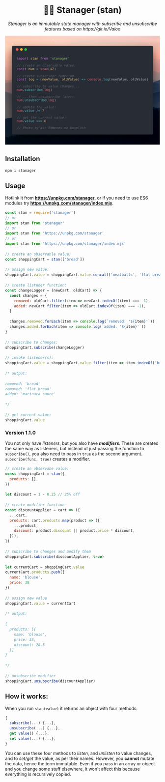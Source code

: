 <h1 align=center> 👩‍💼 Stanager (stan) </h1>
<p align=center><em>Stanager is an immutable state manager with subscribe and unsubscribe features based on https://git.io/Valoo</em></p>

<p align=center><img width=650 alt='Screenshot of stanager in action via carbon.now.sh' src='Screenshots/stanager-carbon.png' /></p>

## Installation

```bash
npm i stanager
```

## Usage

Hotlink it from __https://unpkg.com/stanager__, or if you need to use ES6 modules try __https://unpkg.com/stanager/index.mjs__.

```js
const stan = require('stanager')
// or
import stan from 'stanager'
// or
import stan from 'https://unpkg.com/stanager'
// or
import stan from 'https://unpkg.com/stanager/index.mjs'

// create an observable value:
const shoppingCart = stan(['bread'])

// assign new value:
shoppingCart.value = shoppingCart.value.concat(['meatballs', 'flat bread'])

// create listener function:
const changeLogger = (newCart, oldCart) => {
  const changes = {
    removed: oldCart.filter(item => newCart.indexOf(item) === -1),
    added: newCart.filter(item => oldCart.indexOf(item) === -1),
  }
  
  changes.removed.forEach(item => console.log(`removed: '${item}'`))
  changes.added.forEach(item => console.log(`added: '${item}'`))
}

// subscribe to changes:
shoppingCart.subscribe(changeLogger)

// invoke listener(s):
shoppingCart.value = shoppingCart.value.filter(item => item.indexOf('bread') === -1).concat('marinara sauce')

/* output:

removed: 'bread'
removed: 'flat bread'
added: 'marinara sauce'

*/

// get current value:
shoppingCart.value
```
### Version 1.1.0
You not only have _listeners_, but you also have **_modifiers_**. These are created the same way as listeners, but instead of just passing the function to `subscribe()`, you also need to pass in `true` as the second argument. `subscribe(func, true)` creates a modifier.

```js
// create an observabe value:
const shoppingCart = stan({
  products: [],
})

let discount = 1 - 0.25 // 25% off

// create modifier function
const discountApplier = cart => ({
  ...cart,
  products: cart.products.map(product => ({
    ...product,
    discount: product.discount || product.price * discount,
  })),
})

// subscribe to changes and modify them
shoppingCart.subscribe(discountApplier, true)

let currentCart = shoppingCart.value
currentCart.products.push({
  name: 'blouse',
  price: 38
})

// assign new value
shoppingCart.value = currentCart

/* output:

{
  products: [{
    name: 'blouse',
    price: 38,
    discount: 28.5
  }]
}

*/

// unsubscribe modifier
shoppingCart.unsubscribe(discountApplier)
```

## How it works:

When you run `stan(value)` it returns an object with four methods:

```js
{
  subscribe(...) {...},
  unsubscribe(...) {...},
  get value() {...},
  set value(...) {...},
}
```

You can use these four methods to _listen_, and _unlisten_ to value changes, and to _set/get_ the value, as per their names. However, you __cannot__ mutate the data, hence the term immutable. Even if you pass in an array or object and you change some stuff elsewhere, it won't affect this because everything is recursively copied.
